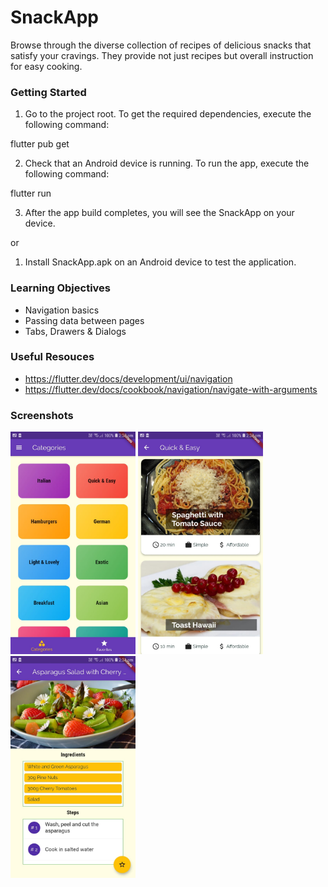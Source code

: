 # SnackApp

Browse through the diverse collection of recipes of delicious snacks that satisfy your cravings. They provide not just recipes but overall instruction for easy cooking.

### Getting Started

1. Go to the project root. To get the required dependencies, execute the following command:


flutter pub get 


2. Check that an Android device is running. To run the app, execute the following command:


flutter run


3. After the app build completes, you will see the SnackApp on your device.

or

1. Install SnackApp.apk on an Android device to test the application.

### Learning Objectives

- Navigation basics
- Passing data between pages
- Tabs, Drawers & Dialogs

### Useful Resouces

- https://flutter.dev/docs/development/ui/navigation
- https://flutter.dev/docs/cookbook/navigation/navigate-with-arguments

### Screenshots

<p>
  <img src="screenshots/ss1.jpeg" width=200/>
  <img src="screenshots/ss2.jpeg" width=200/>
  <img src="screenshots/ss3.jpeg" width=200/>
</p>
